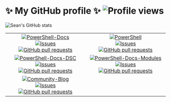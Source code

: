 <!--
**sdwheeler/sdwheeler** is a ✨ _special_ ✨ repository because its `README.md` (this file) appears on your GitHub profile.

Here are some ideas to get you started:

- 🔭 I'm currently working on ...
- 🌱 I'm currently learning ...
- 👯 I'm looking to collaborate on ...
- 🤔 I'm looking for help with ...
- 💬 Ask me about ...
- 📫 How to reach me: ...
- 😄 Pronouns: ...
- ⚡ Fun fact: ...
-->

# ✨ My GitHub profile ✨ ![Profile views][views]

![Sean's GitHub stats][mystats]

| | |
| :---: |:---: |
| [![PowerShell-Docs][psdocs-stat]][ghdocs]<br>[![Issues][psdocs-iss]][ghdocsiss] [![GitHub pull requests][psdocs-prs]][ghdocsprs] | [![PowerShell][pssrc-stat]][ghsrc]<br>[![Issues][pssrc-iss]][ghsrciss] [![GitHub pull requests][pssrc-prs]][ghsrcprs] |
| [![PowerShell-Docs-DSC][psdsc-stat]][ghdocsdsc]<br>[![Issues][psdsc-iss]][ghdocsdsciss] [![GitHub pull requests][psdsc-prs]][ghdocsdscprs] | [![PowerShell-Docs-Modules][psmod-stat]][ghdocsmod]<br> [![Issues][psmod-iss]][ghdocsmodiss] [![GitHub pull requests][psmod-prs]][ghdocsmodprs] |
| [![Community-Blog][psblog-stat]][ghblog]<br>[![Issues][psblog-iss]][ghblogiss] [![GitHub pull requests][psblog-prs]][ghblogprs] |  |

<!-- link references -->
[ghblog]: https://github.com/PowerShell/Community-Blog
[ghblogiss]: https://github.com/PowerShell/Community-Blog/issues
[ghblogprs]: https://github.com/PowerShell/Community-Blog/pulls
[ghdocs]: https://github.com/MicrosoftDocs/PowerShell-Docs
[ghdocsiss]: https://github.com/microsoftdocs/powershell-docs/issues
[ghdocsprs]: https://github.com/microsoftdocs/powershell-docs/pulls
[ghdocsdsc]: https://github.com/MicrosoftDocs/PowerShell-Docs-DSC
[ghdocsdsciss]: https://github.com/MicrosoftDocs/PowerShell-Docs-DSC/issues
[ghdocsdscprs]: https://github.com/MicrosoftDocs/PowerShell-Docs-DSC/pulls
[ghdocsmod]: https://github.com/MicrosoftDocs/PowerShell-Docs-Modules
[ghdocsmodiss]: https://github.com/MicrosoftDocs/PowerShell-Docs-Modules/issues
[ghdocsmodprs]: https://github.com/MicrosoftDocs/PowerShell-Docs-Modules/pulls
[ghsrc]: https://github.com/PowerShell/PowerShell
[ghsrciss]: https://github.com/PowerShell/powershell/issues
[ghsrcprs]: https://github.com/PowerShell/powershell/pulls

[views]: https://komarev.com/ghpvc/?username=sdwheeler
[mystats]: https://github-readme-stats.vercel.app/api?username=sdwheeler&theme=dark&show_icons=true&count_private=true

[psblog-stat]: https://github-readme-stats.vercel.app/api/pin/?username=PowerShell&show_owner=true&repo=Community-Blog&theme=dark
[psblog-iss]: https://img.shields.io/github/issues/powershell/community-blog?color=0088ff
[psblog-prs]: https://img.shields.io/github/issues-pr/powershell/community-blog?color=0088ff
[psdocs-stat]: https://github-readme-stats.vercel.app/api/pin/?username=MicrosoftDocs&show_owner=true&repo=PowerShell-Docs&theme=dark
[psdocs-iss]: https://img.shields.io/github/issues/microsoftdocs/powershell-docs?color=0088ff
[psdocs-prs]: https://img.shields.io/github/issues-pr/microsoftdocs/powershell-docs?color=0088ff
[psdsc-stat]: https://github-readme-stats.vercel.app/api/pin/?username=MicrosoftDocs&show_owner=true&repo=PowerShell-Docs-DSC&theme=dark
[psdsc-iss]: https://img.shields.io/github/issues/microsoftdocs/powershell-docs-dsc?color=0088ff
[psdsc-prs]: https://img.shields.io/github/issues-pr/microsoftdocs/powershell-docs-dsc?color=0088ff
[psmod-stat]: https://github-readme-stats.vercel.app/api/pin/?username=MicrosoftDocs&show_owner=true&repo=PowerShell-Docs-Modules&theme=dark
[psmod-iss]: https://img.shields.io/github/issues/microsoftdocs/powershell-docs-modules?color=0088ff
[psmod-prs]: https://img.shields.io/github/issues-pr/microsoftdocs/powershell-docs-modules?color=0088ff
[pssrc-stat]: https://github-readme-stats.vercel.app/api/pin/?username=PowerShell&show_owner=true&repo=PowerShell&theme=dark
[pssrc-iss]: https://img.shields.io/github/issues/powershell/powershell?color=0088ff
[pssrc-prs]: https://img.shields.io/github/issues-pr/powershell/powershell?color=0088ff
